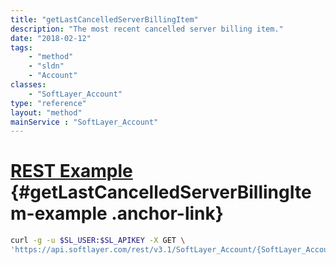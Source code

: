 ```yaml
---
title: "getLastCancelledServerBillingItem"
description: "The most recent cancelled server billing item."
date: "2018-02-12"
tags:
    - "method"
    - "sldn"
    - "Account"
classes:
    - "SoftLayer_Account"
type: "reference"
layout: "method"
mainService : "SoftLayer_Account"
---
```


# [REST Example](#getLastCancelledServerBillingItem-example) <a href="/article/rest/"><i class="fas fa-question"></i></a> {#getLastCancelledServerBillingItem-example .anchor-link} 
```bash
curl -g -u $SL_USER:$SL_APIKEY -X GET \
'https://api.softlayer.com/rest/v3.1/SoftLayer_Account/{SoftLayer_AccountID}/getLastCancelledServerBillingItem'
```
